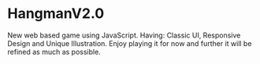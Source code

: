 # HangmanV2.0
New web based game using JavaScript. Having: Classic UI, Responsive Design and Unique Illustration. Enjoy playing it for now and further it will be refined as much as possible.
